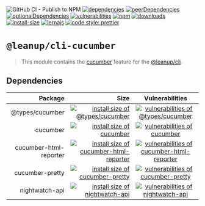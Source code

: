 ![GitHub CI - Publish to NPM](https://github.com/leanupjs/leanup/workflows/GitHub%20CI%20-%20Publish%20to%20NPM/badge.svg)
[![dependencies][dependencies]][dependencies-url]
[![peerDependencies][peerdependencies]][peerdependencies-url]
[![optionalDependencies][optionaldependencies]][optionaldependencies-url]
[![vulnerabilities][vulnerabilities]][vulnerabilities-url]
[![npm][npm]][npm-url]
[![downloads][downloads]][downloads-url]
[![install-size][install-size]][install-size-url]
[![lernajs][lernajs]][lernajs-url]
[![code style: prettier](https://img.shields.io/badge/code_style-prettier-ff69b4.svg)](https://github.com/prettier/prettier)

[npm]: https://img.shields.io/npm/v/@leanup/cli-cucumber
[npm-url]: https://www.npmjs.com/package/@leanup/cli-cucumber
[dependencies]: https://david-dm.org/leanupjs/leanup/release%2F1.1/status.svg?path=packages/cli/plugins/cucumber
[dependencies-url]: https://david-dm.org/leanupjs/leanup/release%2F1.1?path=packages/cli/plugins/cucumber
[peerdependencies]: https://img.shields.io/david/peer/leanupjs/leanup?path=packages/cli/plugins/cucumber
[peerdependencies-url]: https://david-dm.org/leanupjs/leanup/release%2F1.1?path=packages/cli/plugins/cucumber&type=peer
[optionaldependencies]: https://img.shields.io/david/optional/leanupjs/leanup?path=packages/cli/plugins/cucumber
[optionaldependencies-url]: https://david-dm.org/leanupjs/leanup/release%2F1.1?path=packages/cli/plugins/cucumber&type=optional
[vulnerabilities]: https://snyk.io/test/npm/@leanup/cli-cucumber/badge.svg
[vulnerabilities-url]: https://snyk.io/test/npm/@leanup/cli-cucumber
[downloads]: https://img.shields.io/npm/dm/@leanup/cli-cucumber
[downloads-url]: https://npmcharts.com/compare/@leanup/cli-cucumber?minimal=true
[install-size]: https://packagephobia.now.sh/badge?p=@leanup/cli-cucumber
[install-size-url]: https://packagephobia.now.sh/result?p=@leanup/cli-cucumber
[lernajs]: https://img.shields.io/badge/managed%20with-lerna-blueviolet
[lernajs-url]: https://lerna.js.org

# `@leanup/cli-cucumber`

> This module contains the [cucumber](https://cucumber.io/) feature for the [@leanup/cli](https://www.npmjs.com/package/@leanup/cli).

## Dependencies

|                Package |                                                                                                                                                                   Size |                                                                      Vulnerabilities                                                                       |
| ---------------------: | ---------------------------------------------------------------------------------------------------------------------------------------------------------------------: | :--------------------------------------------------------------------------------------------------------------------------------------------------------: |
|        @types/cucumber |                      [![install size of @types/cucumber](https://packagephobia.now.sh/badge?p=@types/cucumber)](https://packagephobia.now.sh/result?p=@types/cucumber) |           [![vulnerabilities of @types/cucumber](https://snyk.io/test/npm/@types/cucumber/badge.svg)](https://snyk.io/test/npm/@types/cucumber)            |
|               cucumber |                                           [![install size of cucumber](https://packagephobia.now.sh/badge?p=cucumber)](https://packagephobia.now.sh/result?p=cucumber) |                      [![vulnerabilities of cucumber](https://snyk.io/test/npm/cucumber/badge.svg)](https://snyk.io/test/npm/cucumber)                      |
| cucumber-html-reporter | [![install size of cucumber-html-reporter](https://packagephobia.now.sh/badge?p=cucumber-html-reporter)](https://packagephobia.now.sh/result?p=cucumber-html-reporter) | [![vulnerabilities of cucumber-html-reporter](https://snyk.io/test/npm/cucumber-html-reporter/badge.svg)](https://snyk.io/test/npm/cucumber-html-reporter) |
|        cucumber-pretty |                      [![install size of cucumber-pretty](https://packagephobia.now.sh/badge?p=cucumber-pretty)](https://packagephobia.now.sh/result?p=cucumber-pretty) |           [![vulnerabilities of cucumber-pretty](https://snyk.io/test/npm/cucumber-pretty/badge.svg)](https://snyk.io/test/npm/cucumber-pretty)            |
|         nightwatch-api |                         [![install size of nightwatch-api](https://packagephobia.now.sh/badge?p=nightwatch-api)](https://packagephobia.now.sh/result?p=nightwatch-api) |             [![vulnerabilities of nightwatch-api](https://snyk.io/test/npm/nightwatch-api/badge.svg)](https://snyk.io/test/npm/nightwatch-api)             |

